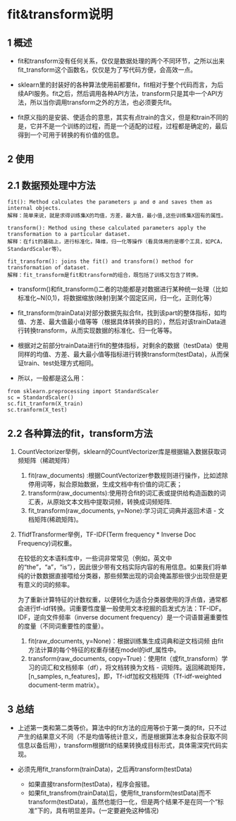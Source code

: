 # fit&transform说明

## 1 概述

* fit和transform没有任何关系，仅仅是数据处理的两个不同环节，之所以出来fit_transform这个函数名，仅仅是为了写代码方便，会高效一点。

* sklearn里的封装好的各种算法使用前都要fit，fit相对于整个代码而言，为后续API服务。fit之后，然后调用各种API方法，transform只是其中一个API方法，所以当你调用transform之外的方法，也必须要先fit。

* fit原义指的是安装、使适合的意思，其实有点train的含义，但是和train不同的是，它并不是一个训练的过程，而是一个适配的过程，过程都是确定的，最后得到一个可用于转换的有价值的信息。

## 2 使用

## 2.1 数据预处理中方法

```
fit(): Method calculates the parameters μ and σ and saves them as internal objects.
解释：简单来说，就是求得训练集X的均值，方差，最大值，最小值,这些训练集X固有的属性。
```
```
transform(): Method using these calculated parameters apply the transformation to a particular dataset.
解释：在fit的基础上，进行标准化，降维，归一化等操作（看具体用的是哪个工具，如PCA，StandardScaler等）。
```
```
fit_transform(): joins the fit() and transform() method for transformation of dataset.
解释：fit_transform是fit和transform的组合，既包括了训练又包含了转换。
```
* transform()和fit_transform()二者的功能都是对数据进行某种统一处理（比如标准化~N(0,1)，将数据缩放(映射)到某个固定区间，归一化，正则化等）

* fit_transform(trainData)对部分数据先拟合fit，找到该part的整体指标，如均值、方差、最大值最小值等等（根据具体转换的目的），然后对该trainData进行转换transform，从而实现数据的标准化、归一化等等。

* 根据对之前部分trainData进行fit的整体指标，对剩余的数据（testData）使用同样的均值、方差、最大最小值等指标进行转换transform(testData)，从而保证train、test处理方式相同。
* 所以，一般都是这么用：

```
from sklearn.preprocessing import StandardScaler
sc = StandardScaler()
sc.fit_tranform(X_train)
sc.tranform(X_test)
```

## 2.2 各种算法的fit，transform方法

1. CountVectorizer举例，sklearn的CountVectorizer库是根据输入数据获取词频矩阵（稀疏矩阵）
   1. fit(raw_documents) :根据CountVectorizer参数规则进行操作，比如滤除停用词等，拟合原始数据，生成文档中有价值的词汇表；
   2. transform(raw_documents):使用符合fit的词汇表或提供给构造函数的词汇表，从原始文本文档中提取词频，转换成词频矩阵.
   3. fit_transform(raw_documents, y=None):学习词汇词典并返回术语 - 文档矩阵(稀疏矩阵)。

2. TfidfTransformer举例，TF-IDF(Term frequency * Inverse Doc Frequency)词权重。
   
   在较低的文本语料库中，一些词非常常见（例如，英文中的“the”，“a”，“is”），因此很少带有文档实际内容的有用信息。如果我们将单纯的计数数据直接喂给分类器，那些频繁出现的词会掩盖那些很少出现但是更有意义的词的频率。
   
   为了重新计算特征的计数权重，以便转化为适合分类器使用的浮点值，通常都会进行tf-idf转换。词重要性度量一般使用文本挖掘的启发式方法：TF-IDF。IDF，逆向文件频率（inverse document frequency）是一个词语普遍重要性的度量（不同词重要性的度量）。
   1. fit(raw_documents, y=None)：根据训练集生成词典和逆文档词频 由fit方法计算的每个特征的权重存储在model的idf_属性中。
   2. transform(raw_documents, copy=True)：使用fit（或fit_transform）学习的词汇和文档频率（df），将文档转换为文档 - 词矩阵。返回稀疏矩阵，[n_samples, n_features]，即，Tf-idf加权文档矩阵（Tf-idf-weighted document-term matrix）。

## 3 总结
* 上述第一类和第二类等价。算法中的fit方法的应用等价于第一类的fit，只不过产生的结果意义不同（不是均值等统计意义，而是根据算法本身拟合获取不同信息以备后用），transform根据fit的结果转换成目标形式，具体需深究代码实现。

* 必须先用fit_transform(trainData)，之后再transform(testData)
  * 如果直接transform(testData)，程序会报错。
  * 如果fit_transfrom(trainData)后，使用fit_transform(testData)而不transform(testData)，虽然也能归一化，但是两个结果不是在同一个“标准”下的，具有明显差异。(一定要避免这种情况)
